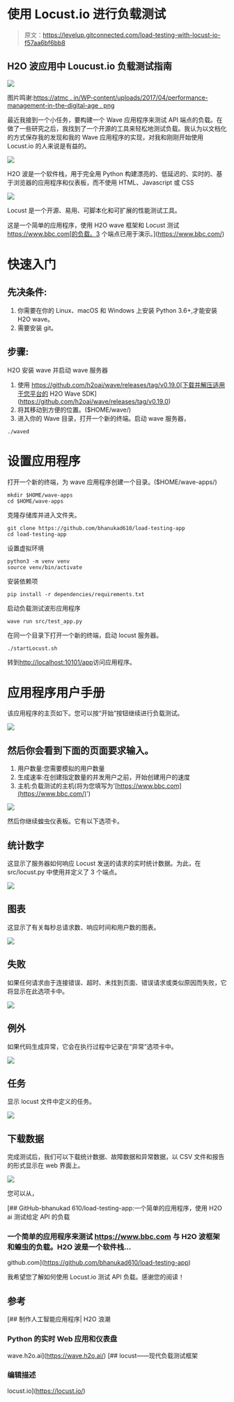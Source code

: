 # 使用 Locust.io 进行负载测试

> 原文：<https://levelup.gitconnected.com/load-testing-with-locust-io-f57aa6bf6bb8>

## H2O 波应用中 Loucust.io 负载测试指南

![](img/6e04bd8f5f3d58d461e134840ffaff95.png)

图片鸣谢:[https://atmc . in/WP-content/uploads/2017/04/performance-management-in-the-digital-age . png](https://atmc.in/wp-content/uploads/2017/04/performance-management-in-the-digital-age.png)

最近我接到一个小任务，要构建一个 Wave 应用程序来测试 API 端点的负载。在做了一些研究之后，我找到了一个开源的工具来轻松地测试负载。我认为以文档化的方式保存我的发现和我的 Wave 应用程序的实现，对我和刚刚开始使用 Locust.io 的人来说是有益的。

![](img/d5b0da06aa1bf00f3b2e29ffc88e7707.png)

H2O 波是一个软件栈，用于完全用 Python 构建漂亮的、低延迟的、实时的、基于浏览器的应用程序和仪表板，而不使用 HTML、Javascript 或 CSS

![](img/d7fad64aeedaa2dcafc4ff7cf6ffdc56.png)

Locust 是一个开源、易用、可脚本化和可扩展的性能测试工具。

这是一个简单的应用程序，使用 H2O wave 框架和 Locust 测试 https://www.bbc.com[的负载。3 个端点已用于演示。](https://www.bbc.com/)

# 快速入门

## 先决条件:

1.  你需要在你的 Linux、macOS 和 Windows 上安装 Python 3.6+,才能安装 H2O wave。
2.  需要安装 git。

## 步骤:

H2O 安装 wave 并启动 wave 服务器

1.  使用 https://github.com/h2oai/wave/releases/tag/v0.19.0[下载并解压适用于您平台的 H2O Wave SDK](https://github.com/h2oai/wave/releases/tag/v0.19.0)
2.  将其移动到方便的位置。($HOME/wave/)
3.  进入你的 Wave 目录，打开一个新的终端。启动 wave 服务器，

```
./waved
```

# 设置应用程序

打开一个新的终端，为 wave 应用程序创建一个目录。($HOME/wave-apps/)

```
mkdir $HOME/wave-apps
cd $HOME/wave-apps
```

克隆存储库并进入文件夹。

```
git clone https://github.com/bhanukad610/load-testing-app
cd load-testing-app
```

设置虚拟环境

```
python3 -m venv venv
source venv/bin/activate
```

安装依赖项

```
pip install -r dependencies/requirements.txt
```

启动负载测试波形应用程序

```
wave run src/test_app.py
```

在同一个目录下打开一个新的终端，启动 locust 服务器。

```
./startLocust.sh
```

转到[http://localhost:10101/app](http://localhost:10101/app)访问应用程序。

# 应用程序用户手册

该应用程序的主页如下。您可以按“开始”按钮继续进行负载测试。

![](img/68071c5eeba83b2f146f6febe606c7c7.png)

## 然后你会看到下面的页面要求输入。

1.  用户数量:您需要模拟的用户数量
2.  生成速率:在创建指定数量的并发用户之前，开始创建用户的速度
3.  主机:负载测试的主机(将为您填写为'[https://www.bbc.com](https://www.bbc.com/)')

![](img/0ccb34e1768d62eaa1b94b9a4d6ea463.png)

然后你继续蝗虫仪表板。它有以下选项卡。

## 统计数字

这显示了服务器如何响应 Locust 发送的请求的实时统计数据。为此，在 src/locust.py 中使用并定义了 3 个端点。

![](img/a94a67b514ecc4e508b1c50241cd50af.png)

## 图表

这显示了有关每秒总请求数、响应时间和用户数的图表。

![](img/56c74cb7b8b9df236001b8c570474980.png)

## 失败

如果任何请求由于连接错误、超时、未找到页面、错误请求或类似原因而失败，它将显示在此选项卡中。

![](img/1b23d55bcbd7b420d29a5c1193e5d99a.png)

## 例外

如果代码生成异常，它会在执行过程中记录在“异常”选项卡中。

![](img/a767ed30f87ddd46d05124cb9a530708.png)

## 任务

显示 locust 文件中定义的任务。

![](img/c3d465ee5ee3fa847fbc2f89ce8fa973.png)

## 下载数据

完成测试后，我们可以下载统计数据、故障数据和异常数据，以 CSV 文件和报告的形式显示在 web 界面上。

![](img/33f64834b883c559b2145324ca362802.png)

您可以从，

[](https://github.com/bhanukad610/load-testing-app) [## GitHub-bhanukad 610/load-testing-app:一个简单的应用程序，使用 H2O ai 测试给定 API 的负载

### 一个简单的应用程序来测试 https://www.bbc.com 与 H2O 波框架和蝗虫的负载。H2O 波是一个软件栈…

github.com](https://github.com/bhanukad610/load-testing-app) 

我希望您了解如何使用 Locust.io 测试 API 负载。感谢您的阅读！

## 参考

[](https://wave.h2o.ai/) [## 制作人工智能应用程序| H2O 浪潮

### Python 的实时 Web 应用和仪表盘

wave.h2o.ai](https://wave.h2o.ai/) [](https://locust.io/) [## locust——现代负载测试框架

### 编辑描述

locust.io](https://locust.io/)